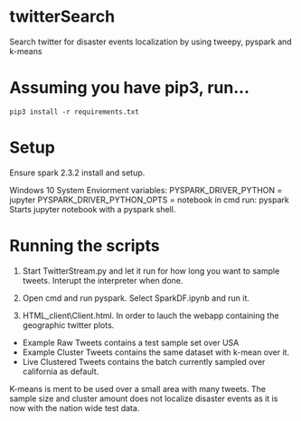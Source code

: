 # twitterSearch
Search twitter for disaster events localization by using tweepy, pyspark and k-means

# Assuming you have pip3, run...
`pip3 install -r requirements.txt`

# Setup
Ensure spark 2.3.2 install and setup.

Windows 10 System Enviorment variables:
PYSPARK_DRIVER_PYTHON = jupyter
PYSPARK_DRIVER_PYTHON_OPTS = notebook
in cmd run: pyspark
Starts jupyter notebook with a pyspark shell.

# Running the scripts
1. Start TwitterStream.py and let it run for how long you want to sample tweets. 
Interupt the interpreter when done.

2. Open cmd and run pyspark. Select SparkDF.ipynb and run it.

3. HTML_client\Client.html. In order to lauch the webapp containing the geographic twitter plots.
- Example Raw Tweets contains a test sample set over USA
- Example Cluster Tweets contains the same dataset with k-mean over it.
- Live Clustered Tweets contains the batch currently sampled over california as default.

K-means is ment to be used over a small area with many tweets.
The sample size and cluster amount does not localize disaster events as it is now with the nation wide test data.

